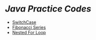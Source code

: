 *Java Practice Codes*
====================
- [SwitchCase](https://github.com/Ameya29/JavaPractice/blob/master/SwitchCase.java)
- [Fibonacci Series](https://github.com/Ameya29/JavaPractice/blob/master/Fibonacci.java)
- [Nested For Loop](https://github.com/Ameya29/JavaPractice/blob/master/NestedFor.java)